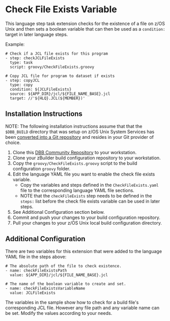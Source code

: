 # Check File Exists Variable
This language step task extension checks for the existence of a file on z/OS Unix and then sets a boolean variable that can then be used as a `condition:` target in later language steps.

Example:
```
# Check if a JCL file exists for this program          
- step: checkJCLFileExists
  type: task
  script: groovy/CheckFileExists.groovy
        
# Copy JCL file for program to dataset if exists  
- step: copyJCL
  type: copy
  condition: ${JCLFileExists}
  source: ${APP_DIR}/jcl/${FILE_NAME_BASE}.jcl
  target: //'${HLQ}.JCL(${MEMBER})'
```
## Installation Instructions
NOTE: The following installation instructions assume that that the `$DBB_BUILD` directory that was setup on z/OS Unix System Services has been [converted into a Git repository](https://www.ibm.com/docs/en/adffz/dbb/3.0.0?topic=customization-setting-up-integrated-zbuilder-framework#convert-the-configuration-directory-to-a-git-repository-optional) and resides in your Git provider of choice.

1. Clone this [DBB Community Repository](https://github.com/IBM/dbb) to your workstation.
1. Clone your zBuilder build configuration repository to your workstation.
1. Copy the `groovy/CheckFileExists.groovy` script to the build configuration `groovy` folder.
1. Edit the language YAML file you want to enable the check file exists variable.
    * Copy the variables and steps defined in the `CheckFileExists.yaml` file to the corresponding language YAML file sections.
    * NOTE that the `checkFileExists` step needs to be defined in the `steps:` list before the check file exists variable can be used in later steps.
1. See Additional Configuration section below.
1. Commit and push your changes to your build configuration repository.
1. Pull your changes to your z/OS Unix local build configuration directory.

## Additional Configuration
There are two variables for this extension that were added to the language YAML file in the steps above:
```
# The absolute path of the file to check existence.
- name: checkFileExistsPath
  value: ${APP_DIR}/jcl/${FILE_NAME_BASE}.jcl
        
# The name of the boolean variable to create and set.
- name: checkFileExistsVariableName
  value: JCLFileExists
```
The variables in the sample show how to check for a build file's corresponding JCL file.  However any file path and any variable name can be set.  Modify the values according to your needs.